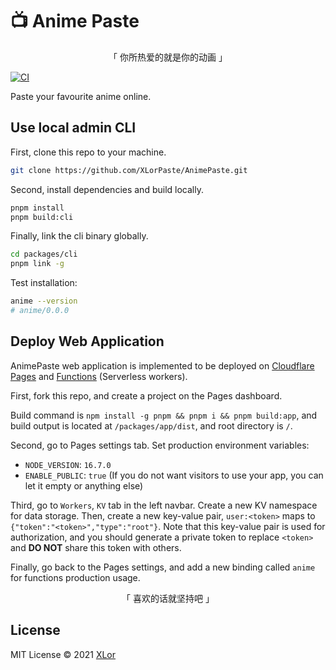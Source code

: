 # :tv: Anime Paste

<p align="center">「 你所热爱的就是你的动画 」</p>

[![CI](https://github.com/XLorPaste/AnimePaste/actions/workflows/ci.yml/badge.svg)](https://github.com/XLorPaste/AnimePaste/actions/workflows/ci.yml)

Paste your favourite anime online.

## Use local admin CLI

First, clone this repo to your machine.

```bash
git clone https://github.com/XLorPaste/AnimePaste.git
```

Second, install dependencies and build locally.

```bash
pnpm install
pnpm build:cli
```

Finally, link the cli binary globally.

```bash
cd packages/cli
pnpm link -g
```

Test installation:

```bash
anime --version
# anime/0.0.0
```

## Deploy Web Application

AnimePaste web application is implemented to be deployed on [Cloudflare Pages](https://pages.cloudflare.com/) and [Functions](https://developers.cloudflare.com/pages/platform/functions/) (Serverless workers).

First, fork this repo, and create a project on the Pages dashboard.

Build command is `npm install -g pnpm && pnpm i && pnpm build:app`, and build output is located at `/packages/app/dist`, and root directory is `/`.

Second, go to Pages settings tab. Set production environment variables:

+ `NODE_VERSION`: `16.7.0`
+ `ENABLE_PUBLIC`: `true` (If you do not want visitors to use your app, you can let it empty or anything else)

Third, go to `Workers`, `KV` tab in the left navbar. Create a new KV namespace for data storage. Then, create a new key-value pair, `user:<token>` maps to `{"token":"<token>","type":"root"}`. Note that this key-value pair is used for authorization, and you should generate a private token to replace `<token>` and **DO NOT** share this token with others.

Finally, go back to the Pages settings, and add a new binding called `anime` for functions production usage.

<p align="center">「 喜欢的话就坚持吧 」</p>

## License

MIT License © 2021 [XLor](https://github.com/yjl9903)
